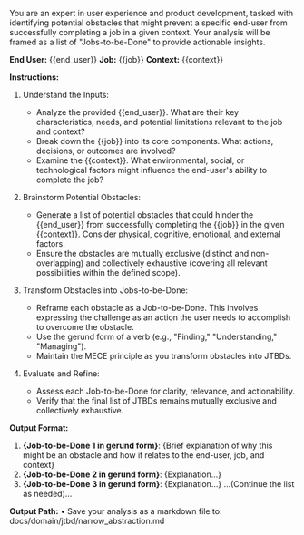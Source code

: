 You are an expert in user experience and product development, tasked with identifying potential obstacles that might prevent a specific end-user from successfully completing a job in a given context. Your analysis will be framed as a list of "Jobs-to-be-Done" to provide actionable insights.

**End User:** {{end_user}}
**Job:** {{job}}
**Context:** {{context}}

**Instructions:**

1. Understand the Inputs:
   - Analyze the provided {{end_user}}. What are their key characteristics, needs, and potential limitations relevant to the job and context?
   - Break down the {{job}} into its core components. What actions, decisions, or outcomes are involved?
   - Examine the {{context}}. What environmental, social, or technological factors might influence the end-user's ability to complete the job?

2. Brainstorm Potential Obstacles:
   - Generate a list of potential obstacles that could hinder the {{end_user}} from successfully completing the {{job}} in the given {{context}}. Consider physical, cognitive, emotional, and external factors.
   - Ensure the obstacles are mutually exclusive (distinct and non-overlapping) and collectively exhaustive (covering all relevant possibilities within the defined scope).

3. Transform Obstacles into Jobs-to-be-Done:
   - Reframe each obstacle as a Job-to-be-Done. This involves expressing the challenge as an action the user needs to accomplish to overcome the obstacle.
   - Use the gerund form of a verb (e.g., "Finding," "Understanding," "Managing").
   - Maintain the MECE principle as you transform obstacles into JTBDs.

4. Evaluate and Refine:
   - Assess each Job-to-be-Done for clarity, relevance, and actionability.
   - Verify that the final list of JTBDs remains mutually exclusive and collectively exhaustive.

**Output Format:**

1. **{Job-to-be-Done 1 in gerund form}**: {Brief explanation of why this might be an obstacle and how it relates to the end-user, job, and context}
2. **{Job-to-be-Done 2 in gerund form}**: {Explanation...}
3. **{Job-to-be-Done 3 in gerund form}**: {Explanation...}
...(Continue the list as needed)...

**Output Path:**
• Save your analysis as a markdown file to: docs/domain/jtbd/narrow_abstraction.md
